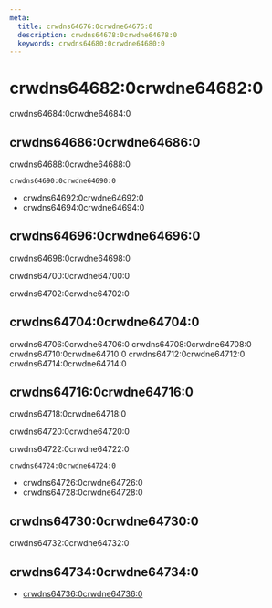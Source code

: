 ```yaml
---
meta:
  title: crwdns64676:0crwdne64676:0
  description: crwdns64678:0crwdne64678:0
  keywords: crwdns64680:0crwdne64680:0
---
```


# crwdns64682:0crwdne64682:0
crwdns64684:0crwdne64684:0

<entry-ad />

## crwdns64686:0crwdne64686:0
crwdns64688:0crwdne64688:0

`crwdns64690:0crwdne64690:0`
- crwdns64692:0crwdne64692:0
- crwdns64694:0crwdne64694:0


## crwdns64696:0crwdne64696:0
crwdns64698:0crwdne64698:0

  crwdns64700:0crwdne64700:0

  crwdns64702:0crwdne64702:0

## crwdns64704:0crwdne64704:0
crwdns64706:0crwdne64706:0
<alert type="success">crwdns64708:0crwdne64708:0</alert>
<alert type="info">crwdns64710:0crwdne64710:0</alert>
<alert type="warning">crwdns64712:0crwdne64712:0</alert>
<alert type="error">crwdns64714:0crwdne64714:0</alert>

## crwdns64716:0crwdne64716:0
crwdns64718:0crwdne64718:0

  crwdns64720:0crwdne64720:0

  crwdns64722:0crwdne64722:0

  `crwdns64724:0crwdne64724:0`
  - crwdns64726:0crwdne64726:0
  - crwdns64728:0crwdne64728:0

## crwdns64730:0crwdne64730:0
crwdns64732:0crwdne64732:0

## crwdns64734:0crwdne64734:0
  - [crwdns64736:0crwdne64736:0]()

<doc-footer />
